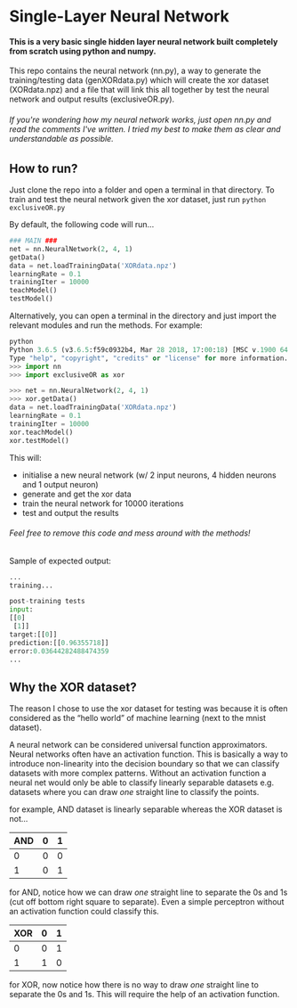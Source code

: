# Single-Layer Neural Network

#### This is a very basic single hidden layer neural network built completely from scratch using python and numpy. 

This repo contains the neural network (nn.py), a way to generate the training/testing data (genXORdata.py) which will create the xor dataset (XORdata.npz) and a file that will link this all together by test the neural network and output results (exclusiveOR.py).

###### *If you're wondering how my neural network works, just open nn.py and read the comments I've written. I tried my best to make them as clear and understandable as possible.*

## How to run?
Just clone the repo into a folder and open a terminal in that directory. To train and test the neural network given the xor dataset, just run ```python exclusiveOR.py```

By default, the following code will run...
```python
### MAIN ###
net = nn.NeuralNetwork(2, 4, 1)
getData()
data = net.loadTrainingData('XORdata.npz')
learningRate = 0.1
trainingIter = 10000
teachModel()
testModel()
```

Alternatively, you can open a terminal in the directory and just import the relevant modules and run the methods.
For example:
```python
python
Python 3.6.5 (v3.6.5:f59c0932b4, Mar 28 2018, 17:00:18) [MSC v.1900 64 bit (AMD64)] on win32
Type "help", "copyright", "credits" or "license" for more information.
>>> import nn
>>> import exclusiveOR as xor

>>> net = nn.NeuralNetwork(2, 4, 1)
>>> xor.getData()
data = net.loadTrainingData('XORdata.npz')
learningRate = 0.1
trainingIter = 10000
xor.teachModel()
xor.testModel()
```

This will:
* initialise a new neural network (w/ 2 input neurons, 4 hidden neurons and 1 output neuron)
* generate and get the xor data
* train the neural network for 10000 iterations
* test and output the results

###### *Feel free to remove this code and mess around with the methods!*

Sample of expected output:
```python
...
training...

post-training tests
input:
[[0]
 [1]]
target:[[0]]
prediction:[[0.96355718]]
error:0.03644282488474359
...
```

## Why the XOR dataset?

The reason I chose to use the xor dataset for testing was because it is often considered as the “hello world” of machine learning (next to the mnist dataset). 

A neural network can be considered universal function approximators. Neural networks often have an activation function. This is basically a way to introduce non-linearity into the decision boundary so that we can classify datasets with more complex patterns. Without an activation function a neural net would only be able to classify linearly separable datasets e.g. datasets where you can draw *one* straight line to classify the points. 

for example, AND dataset is linearly separable whereas the XOR dataset is not...

| AND | 0 | 1 |
| --- | --- | --- |
| 0 | 0 | 0 |
| 1 | 0 | 1 |

for AND, notice how we can draw *one* straight line to separate the 0s and 1s (cut off bottom right square to separate). Even a simple perceptron without an activation function could classify this.

| XOR | 0 | 1 |
| --- | --- | --- |
| 0 | 0 | 1 |
| 1 | 1 | 0 |

for XOR, now notice how there is no way to draw *one* straight line to separate the 0s and 1s. This will require the help of an activation function.
